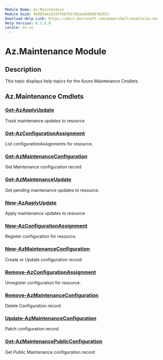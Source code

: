 ```yaml
---
Module Name: Az.Maintenance
Module Guid: 9b895a4cb333f6bf9176b1eeb9260782R21
Download Help Link: https://docs.microsoft.com/powershell/module/az.maintenance
Help Version: 0.2.5.0
Locale: en-us
---
```


# Az.Maintenance Module
## Description
This topic displays help topics for the Azure Maintenance Cmdlets.

## Az.Maintenance Cmdlets
### [Get-AzApplyUpdate](Get-AzApplyUpdate.md)
Track maintenance updates to resource

### [Get-AzConfigurationAssignment](Get-AzConfigurationAssignment.md)
List configurationAssignments for resource.

### [Get-AzMaintenanceConfiguration](Get-AzMaintenanceConfiguration.md)
Get Maintenance configuration record

### [Get-AzMaintenanceUpdate](Get-AzMaintenanceUpdate.md)
Get pending maintenance updates to resource.

### [New-AzApplyUpdate](New-AzApplyUpdate.md)
Apply maintenance updates to resource

### [New-AzConfigurationAssignment](New-AzConfigurationAssignment.md)
Register configuration for resource.

### [New-AzMaintenanceConfiguration](New-AzMaintenanceConfiguration.md)
Create or Update configuration record

### [Remove-AzConfigurationAssignment](Remove-AzConfigurationAssignment.md)
Unregister configuration for resource.

### [Remove-AzMaintenanceConfiguration](Remove-AzMaintenanceConfiguration.md)
Delete Configuration record

### [Update-AzMaintenanceConfiguration](Update-AzMaintenanceConfiguration.md)
Patch configuration record

### [Get-AzMaintenancePublicConfiguration](Get-AzMaintenancePublicConfiguration.md)
Get Public Maintenance configuration record

